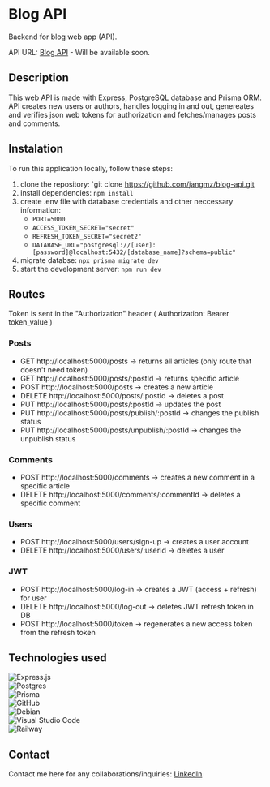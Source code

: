 # Blog API
Backend for blog web app (API).

API URL: [Blog API](#) - Will be available soon.

## Description
This web API is made with Express, PostgreSQL database and Prisma ORM. API creates new users or authors, handles logging in and out, genereates and verifies json web tokens for authorization and fetches/manages posts and comments. 

## Instalation
To run this application locally, follow these steps:
1. clone the repository: `git clone https://github.com/jangmz/blog-api.git
2. install dependencies: `npm install`
3. create .env file with database credentials and other neccessary information: 
    - `PORT=5000`
    - `ACCESS_TOKEN_SECRET="secret"`
    - `REFRESH_TOKEN_SECRET="secret2"`
    - `DATABASE_URL="postgresql://[user]:[password]@localhost:5432/[database_name]?schema=public"`
4. migrate databse: `npx prisma migrate dev`
5. start the development server: `npm run dev`

## Routes
Token is sent in the "Authorization" header ( Authorization: Bearer token_value )

### Posts
- GET http://localhost:5000/posts -> returns all articles (only route that doesn't need token)
- GET http://localhost:5000/posts/:postId -> returns specific article
- POST http://localhost:5000/posts -> creates a new article
- DELETE http://localhost:5000/posts/:postId -> deletes a post
- PUT http://localhost:5000/posts/:postId -> updates the post
- PUT http://localhost:5000/posts/publish/:postId -> changes the publish status
- PUT http://localhost:5000/posts/unpublish/:postId -> changes the unpublish status

### Comments
- POST http://localhost:5000/comments -> creates a new comment in a specific article
- DELETE http://localhost:5000/comments/:commentId -> deletes a specific comment

### Users
- POST http://localhost:5000/users/sign-up -> creates a user account
- DELETE http://localhost:5000/users/:userId -> deletes a user

### JWT
- POST http://localhost:5000/log-in -> creates a JWT (access + refresh) for user
- DELETE http://localhost:5000/log-out -> deletes JWT refresh token in DB
- POST http://localhost:5000/token -> regenerates a new access token from the refresh token


## Technologies used
![Express.js](https://img.shields.io/badge/express.js-%23404d59.svg?style=for-the-badge&logo=express&logoColor=%2361DAFB)\
![Postgres](https://img.shields.io/badge/postgres-%23316192.svg?style=for-the-badge&logo=postgresql&logoColor=white)\
![Prisma](https://img.shields.io/badge/Prisma-3982CE?style=for-the-badge&logo=Prisma&logoColor=white)\
![GitHub](https://img.shields.io/badge/github-%23121011.svg?style=for-the-badge&logo=github&logoColor=white)\
![Debian](https://img.shields.io/badge/Debian-D70A53?style=for-the-badge&logo=debian&logoColor=white)\
![Visual Studio Code](https://img.shields.io/badge/Visual%20Studio%20Code-0078d7.svg?style=for-the-badge&logo=visual-studio-code&logoColor=white)\
![Railway](https://a11ybadges.com/badge?logo=railway)

## Contact
Contact me here for any collaborations/inquiries: [LinkedIn](https://si.linkedin.com/in/jan-jankovi%C4%8D-03429b247)